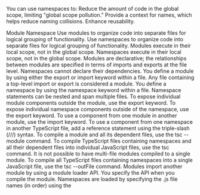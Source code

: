 You can use namespaces to:
Reduce the amount of code in the global scope, limiting "global scope pollution."
Provide a context for names, which helps reduce naming collisions.
Enhance reusability.

Module Namespace
Use modules to organize code into separate files for logical grouping of functionality. Use namespaces to organize code into separate files for logical grouping of functionality.
Modules execute in their local scope, not in the global scope. Namespaces execute in their local scope, not in the global scope.
Modules are declarative; the relationships between modules are specified in terms of imports and exports at the file level. Namespaces cannot declare their dependencies.
You define a module by using either the export or import keyword within a file. Any file containing a top-level import or export is considered a module. You define a namespace by using the namespace keyword within a file. Namespace statements can be nested and span multiple files.
To expose individual module components outside the module, use the export keyword. To expose individual namespace components outside of the namespace, use the export keyword.
To use a component from one module in another module, use the import keyword. To use a component from one namespace in another TypeScript file, add a reference statement using the triple-slash (///) syntax.
To compile a module and all its dependent files, use the tsc --module command. To compile TypeScript files containing namespaces and all their dependent files into individual JavaScript files, use the tsc command.
It is not possible to have multi-file modules compiled to a single module. To compile all TypeScript files containing namespaces into a single JavaScript file, use the tsc --outFile command.
Modules import another module by using a module loader API. You specify the API when you compile the module. Namespaces are loaded by specifying the .js file names (in order) using the <script> tag in the HTML page.
In modules, you can re-export the components either using their original name or rename it. In namespaces, you cannot re-export components or rename them.
